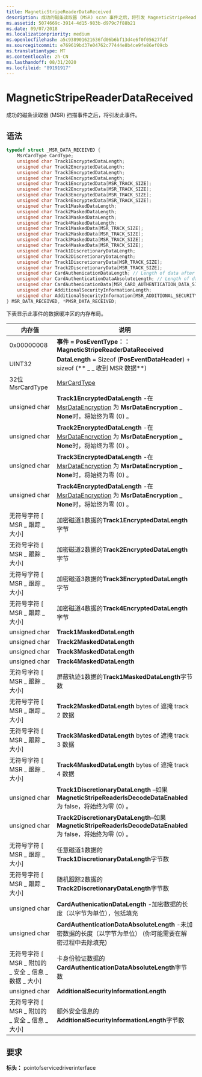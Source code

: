 ```yaml
---
title: MagneticStripeReaderDataReceived
description: 成功的磁条读取器 (MSR) scan 事件之后，将引发 MagneticStripeReaderDataReceived 事件。
ms.assetid: 5074669c-3914-4d15-983b-d979c7f88b21
ms.date: 09/07/2018
ms.localizationpriority: medium
ms.openlocfilehash: a5c938901621636fd06b6bf13d4e6f0f05627fdf
ms.sourcegitcommit: e769619bd37e04762c77444e8b4ce9fe86ef09cb
ms.translationtype: MT
ms.contentlocale: zh-CN
ms.lasthandoff: 08/31/2020
ms.locfileid: "89191917"
---
```

# <a name="magneticstripereaderdatareceived"></a>MagneticStripeReaderDataReceived

成功的磁条读取器 (MSR) 扫描事件之后，将引发此事件。

## <a name="syntax"></a>语法

```cpp
typedef struct _MSR_DATA_RECEIVED {
    MsrCardType CardType;
    unsigned char Track1EncryptedDataLength;
    unsigned char Track2EncryptedDataLength;
    unsigned char Track3EncryptedDataLength;
    unsigned char Track4EncryptedDataLength;
    unsigned char Track1EncryptedData[MSR_TRACK_SIZE];
    unsigned char Track2EncryptedData[MSR_TRACK_SIZE];
    unsigned char Track3EncryptedData[MSR_TRACK_SIZE];
    unsigned char Track4EncryptedData[MSR_TRACK_SIZE];
    unsigned char Track1MaskedDataLength;
    unsigned char Track2MaskedDataLength;
    unsigned char Track3MaskedDataLength;
    unsigned char Track4MaskedDataLength;
    unsigned char Track1MaskedData[MSR_TRACK_SIZE];
    unsigned char Track2MaskedData[MSR_TRACK_SIZE];
    unsigned char Track3MaskedData[MSR_TRACK_SIZE];
    unsigned char Track4MaskedData[MSR_TRACK_SIZE];
    unsigned char Track1DiscretionaryDataLength;
    unsigned char Track2DiscretionaryDataLength;
    unsigned char Track1DiscretionaryData[MSR_TRACK_SIZE];
    unsigned char Track2DiscretionaryData[MSR_TRACK_SIZE];
    unsigned char CardAuthenicationDataLength; // Length of data after encryption, may include padding.
    unsigned char CardAuthenticationDataAbsoluteLength; // Length of data before encryption, may be needed to strip padding on decryption.
    unsigned char CardAuthenicationData[MSR_CARD_AUTHENTICATION_DATA_SIZE];
    unsigned char AdditionalSecurityInformationLength;
    unsigned char AdditionalSecurityInformation[MSR_ADDITIONAL_SECURITY_INFORMATION_SIZE];
} MSR_DATA_RECEIVED, *PMSR_DATA_RECEIVED;
```

下表显示此事件的数据缓冲区的内存布局。

| 内存值 | 说明 
|---|---|
| 0x00000008                                                          | **事件 = PosEventType：： MagneticStripeReaderDataReceived**                                                                       |
| UINT32                                                              | **DataLength** = Sizeof (**PosEventDataHeader**) + sizeof (** \_ \_ 收到 MSR 数据**)                                                      |
| 32位 MsrCardType                                                  | [MsrCardType](/windows-hardware/drivers/ddi/pointofservicedriverinterface/ne-pointofservicedriverinterface-_msrcardtype)                                                                                                        |
| unsigned char                                                       | **Track1EncryptedDataLength** -在 [MsrDataEncryption](/windows-hardware/drivers/ddi/pointofservicedriverinterface/ne-pointofservicedriverinterface-_msrdataencryption) 为 **MsrDataEncryption \_ None**时，将始终为零 (0) 。 |
| unsigned char                                                       | **Track2EncryptedDataLength** -在 [MsrDataEncryption](/windows-hardware/drivers/ddi/pointofservicedriverinterface/ne-pointofservicedriverinterface-_msrdataencryption) 为 **MsrDataEncryption \_ None**时，将始终为零 (0) 。 |
| unsigned char                                                       | **Track3EncryptedDataLength** -在 [MsrDataEncryption](/windows-hardware/drivers/ddi/pointofservicedriverinterface/ne-pointofservicedriverinterface-_msrdataencryption) 为 **MsrDataEncryption \_ None**时，将始终为零 (0) 。 |
| unsigned char                                                       | **Track4EncryptedDataLength** -在 [MsrDataEncryption](/windows-hardware/drivers/ddi/pointofservicedriverinterface/ne-pointofservicedriverinterface-_msrdataencryption) 为 **MsrDataEncryption \_ None**时，将始终为零 (0) 。 |
| 无符号字符 \[ MSR \_ 跟踪 \_ 大小\]                                  | 加密磁道1数据的**Track1EncryptedDataLength**字节                                                                         |
| 无符号字符 \[ MSR \_ 跟踪 \_ 大小\]                                  | 加密磁道2数据的**Track2EncryptedDataLength**字节                                                                         |
| 无符号字符 \[ MSR \_ 跟踪 \_ 大小\]                                  | 加密磁道3数据的**Track3EncryptedDataLength**字节                                                                         |
| 无符号字符 \[ MSR \_ 跟踪 \_ 大小\]                                  | 加密磁道4数据的**Track4EncryptedDataLength**字节                                                                         |
| unsigned char                                                       | **Track1MaskedDataLength**                                                                                                            |
| unsigned char                                                       | **Track2MaskedDataLength**                                                                                                            |
| unsigned char                                                       | **Track3MaskedDataLength**                                                                                                            |
| unsigned char                                                       | **Track4MaskedDataLength**                                                                                                            |
| 无符号字符 \[ MSR \_ 跟踪 \_ 大小\]                                  | 屏蔽轨迹1数据的**Track1MaskedDataLength**字节数                                                                               |
| 无符号字符 \[ MSR \_ 跟踪 \_ 大小\]                                  | **Track2MaskedDataLength** bytes of 遮掩 track 2 数据                                                                               |
| 无符号字符 \[ MSR \_ 跟踪 \_ 大小\]                                  | **Track3MaskedDataLength** bytes of 遮掩 track 3 数据                                                                               |
| 无符号字符 \[ MSR \_ 跟踪 \_ 大小\]                                  | **Track4MaskedDataLength** bytes of 遮掩 track 4 数据                                                                               |
| unsigned char                                                       | **Track1DiscretionaryDataLength** –如果 **MagneticStripeReaderIsDecodeDataEnabled** 为 false，将始终为零 (0) 。                |
| unsigned char                                                       | **Track2DiscretionaryDataLength**–如果 **MagneticStripeReaderIsDecodeDataEnabled** 为 false，将始终为零 (0) 。                 |
| 无符号字符 \[ MSR \_ 跟踪 \_ 大小\]                                  | 任意磁道1数据的**Track1DiscretionaryDataLength**字节数                                                                 |
| 无符号字符 \[ MSR \_ 跟踪 \_ 大小\]                                  | 随机跟踪2数据的**Track2DiscretionaryDataLength**字节数                                                                 |
| unsigned char                                                       | **CardAuthenicationDataLength** -加密数据的长度（以字节为单位），包括填充                                            |
| unsigned char                                                       | **CardAuthenticationDataAbsoluteLength** -未加密数据的长度（以字节为单位） (你可能需要在解密过程中去除填充)   |
| 无符号字符 \[ MSR \_ 附加的 \_ 安全 \_ 信息 \_ 数据 \_ 大小\] | 卡身份验证数据的**CardAuthenticationDataAbsoluteLength**字节数                                                            |
| unsigned char                                                       | **AdditionalSecurityInformationLength**                                                                                               |
| 无符号字符 \[ MSR \_ 附加的 \_ 安全 \_ 信息 \_ 大小\]       | 额外安全信息的**AdditionalSecurityInformationLength**字节数                                                      |

## <a name="requirements"></a>要求

**标头：** pointofservicedriverinterface